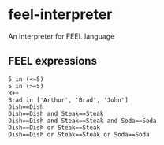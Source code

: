 # feel-interpreter
An interpreter for FEEL language

## FEEL expressions

```
5 in (<=5)
5 in (>=5)
8++
Brad in ['Arthur', 'Brad', 'John']
Dish==Dish
Dish==Dish and Steak==Steak
Dish==Dish and Steak==Steak and Soda==Soda
Dish==Dish or Steak==Steak
Dish==Dish or Steak==Steak or Soda==Soda
```
